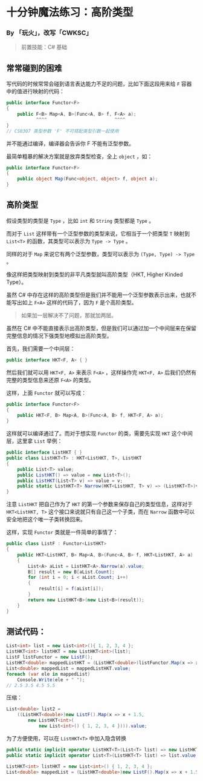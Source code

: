 # 十分钟魔法练习：高阶类型

### By 「玩火」，改写「CWKSC」

> 前置技能：C# 基础

## 常常碰到的困难

写代码的时候常常会碰到语言表达能力不足的问题，比如下面这段用来给 `F` 容器中的值进行映射的代码：

```csharp
public interface Functor<F>
{
    public F<B> Map<A, B>(Func<A, B> f, F<A> a);
           ^^^^                         ^^^^
}
// CS0307 类型参数 'F' 不可搭配类型引数一起使用
```

并不能通过编译，编译器会告诉你 F 不能有泛型参数。

最简单粗暴的解决方案就是放弃类型检查，全上 `object` ，如：

```csharp
public interface Functor<F>
{
    public object Map(Func<object, object> f, object a);
}
```

## 高阶类型

假设类型的类型是 `Type` ，比如 `int` 和 `String` 类型都是 `Type` 。

而对于 `List` 这样带有一个泛型参数的类型来说，它相当于一个把类型 `T` 映射到 `List<T>` 的函数，其类型可以表示为 `Type -> Type` 。

同样的对于 `Map` 来说它有两个泛型参数，类型可以表示为 `(Type, Type) -> Type` 。

像这样把类型映射到类型的非平凡类型就叫高阶类型（HKT, Higher Kinded Type）。

虽然 C# 中存在这样的高阶类型但是我们并不能用一个泛型参数表示出来，也就不能写出如上 `F<A>` 这样的代码了，因为 `F` 是个高阶类型。

> 如果加一层解决不了问题，那就加两层。

虽然在 C# 中不能直接表示出高阶类型，但是我们可以通过加一个中间层来在保留完整信息的情况下强类型地模拟出高阶类型。

首先，我们需要一个中间层：

```csharp
public interface HKT<F, A> { }
```

然后我们就可以用 `HKT<F, A>` 来表示 `F<A>` ，这样操作完 `HKT<F, A>` 后我们仍然有完整的类型信息来还原 `F<A>` 的类型。

这样，上面 `Functor` 就可以写成：

```csharp
public interface Functor<F>
{
    public HKT<F, B> Map<A, B>(Func<A, B> f, HKT<F, A> a);
}
```

这样就可以编译通过了。而对于想实现 `Functor` 的类，需要先实现 `HKT` 这个中间层，这里拿 `List` 举例：

```csharp
public interface ListHKT { }
public class ListHKT<T> : HKT<ListHKT, T>, ListHKT
{
    public List<T> value;
    public ListHKT() => value = new List<T>();
    public ListHKT(List<T> v) => value = v;
    public static ListHKT<T> Narrow(HKT<ListHKT, T> v) => (ListHKT<T>)v;
}
```

注意 `ListHKT` 把自己作为了 `HKT` 的第一个参数来保存自己的类型信息，这样对于 `HKT<ListHKT, T>` 这个接口来说就只有自己这一个子类，而在 `Narrow` 函数中可以安全地把这个唯一子类转换回来。

这样，实现 `Functor` 类就是一件简单的事情了：

```csharp
public class ListF : Functor<ListHKT>
{
    public HKT<ListHKT, B> Map<A, B>(Func<A, B> f, HKT<ListHKT, A> a)
    {
        List<A> aList = ListHKT<A>.Narrow(a).value;
        B[] result = new B[aList.Count];
        for (int i = 0; i < aList.Count; i++)
        {
            result[i] = f(aList[i]);
        }
        return new ListHKT<B>(new List<B>(result));
    }
}
```

## 测试代码：

```csharp
List<int> list = new List<int>(){ 1, 2, 3, 4 };
ListHKT<int> listHKT = new ListHKT<int>(list);
ListF listFunctor = new ListF();
ListHKT<double> mappedListHKT = (ListHKT<double>)listFunctor.Map(x => x + 1.5, listHKT);
List<double> mappedList = mappedListHKT.value;
foreach (var ele in mappedList)
    Console.Write(ele + " ");
// 2.5 3.5 4.5 5.5
```

压缩：

```csharp
List<double> list2 = 
    ((ListHKT<double>)new ListF().Map(x => x + 1.5,
        new ListHKT<int>(
            new List<int>() { 1, 2, 3, 4 }))).value;
```

为了方便使用，可以在 `ListHKT<T>` 中加入隐含转换

```csharp
public static implicit operator ListHKT<T>(List<T> list) => new ListHKT<T>(list);
public static implicit operator List<T>(ListHKT<T> list) => list.value;
```

```csharp
ListHKT<int> listHKT = new List<int>() { 1, 2, 3, 4 };
List<double> mappedList = (ListHKT<double>)new ListF().Map(x => x + 1.5, listHKT);
```

